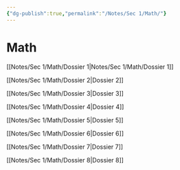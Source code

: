 ```yaml
---
{"dg-publish":true,"permalink":"/Notes/Sec 1/Math/"}
---
```


# Math

[[Notes/Sec 1/Math/Dossier 1\|Notes/Sec 1/Math/Dossier 1]]

[[Notes/Sec 1/Math/Dossier 2\|Dossier 2]]

[[Notes/Sec 1/Math/Dossier 3\|Dossier 3]]

[[Notes/Sec 1/Math/Dossier 4\|Dossier 4]]

[[Notes/Sec 1/Math/Dossier 5\|Dossier 5]]

[[Notes/Sec 1/Math/Dossier 6\|Dossier 6]]

[[Notes/Sec 1/Math/Dossier 7\|Dossier 7]]

[[Notes/Sec 1/Math/Dossier 8\|Dossier 8]]